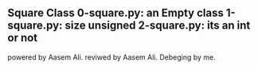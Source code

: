 Square Class
0-square.py: an Empty class
1-square.py: size unsigned
2-square.py: its an int or not
-----------
powered by Aasem Ali.
reviwed by Aasem Ali.
Debeging by me.
